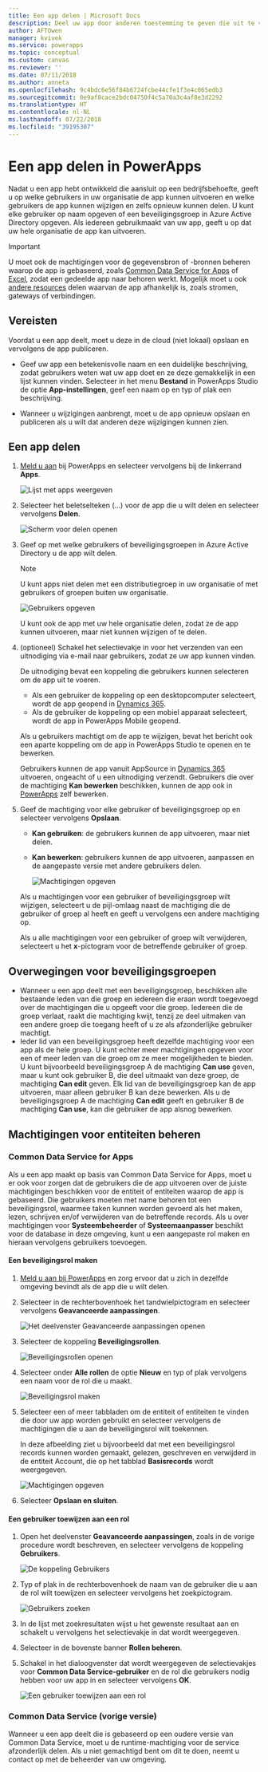 ```yaml
---
title: Een app delen | Microsoft Docs
description: Deel uw app door anderen toestemming te geven die uit te voeren of te wijzigen
author: AFTOwen
manager: kvivek
ms.service: powerapps
ms.topic: conceptual
ms.custom: canvas
ms.reviewer: ''
ms.date: 07/11/2018
ms.author: anneta
ms.openlocfilehash: 9c4bdc6e56f84b6724fcbe44cfe1f3e4c065edb3
ms.sourcegitcommit: 0e9af8cace2bdc04750f4c5a70a3c4af8e3d2292
ms.translationtype: HT
ms.contentlocale: nl-NL
ms.lasthandoff: 07/22/2018
ms.locfileid: "39195307"
---
```

# <a name="share-an-app-in-powerapps"></a>Een app delen in PowerApps

Nadat u een app hebt ontwikkeld die aansluit op een bedrijfsbehoefte, geeft u op welke gebruikers in uw organisatie de app kunnen uitvoeren en welke gebruikers de app kunnen wijzigen en zelfs opnieuw kunnen delen. U kunt elke gebruiker op naam opgeven of een beveiligingsgroep in Azure Active Directory opgeven. Als iedereen gebruikmaakt van uw app, geeft u op dat uw hele organisatie de app kan uitvoeren.

> [!IMPORTANT]
> U moet ook de machtigingen voor de gegevensbron of -bronnen beheren waarop de app is gebaseerd, zoals [Common Data Service for Apps](#common-data-service-for-apps) of [Excel](share-app-data.md), zodat een gedeelde app naar behoren werkt. Mogelijk moet u ook [andere resources](share-app-resources.md) delen waarvan de app afhankelijk is, zoals stromen, gateways of verbindingen.

## <a name="prerequisites"></a>Vereisten

Voordat u een app deelt, moet u deze in de cloud (niet lokaal) opslaan en vervolgens de app publiceren.

- Geef uw app een betekenisvolle naam en een duidelijke beschrijving, zodat gebruikers weten wat uw app doet en ze deze gemakkelijk in een lijst kunnen vinden. Selecteer in het menu **Bestand** in PowerApps Studio de optie **App-instellingen**, geef een naam op en typ of plak een beschrijving.

- Wanneer u wijzigingen aanbrengt, moet u de app opnieuw opslaan en publiceren als u wilt dat anderen deze wijzigingen kunnen zien.

## <a name="share-an-app"></a>Een app delen

1. [Meld u aan](https://web.powerapps.com?utm_source=padocs&utm_medium=linkinadoc&utm_campaign=referralsfromdoc) bij PowerApps en selecteer vervolgens bij de linkerrand **Apps**.

    ![Lijst met apps weergeven](./media/share-app/file-apps.png)

1. Selecteer het beletselteken (...) voor de app die u wilt delen en selecteer vervolgens **Delen**.

    ![Scherm voor delen openen](./media/share-app/ellipsis-share.png)

1. Geef op met welke gebruikers of beveiligingsgroepen in Azure Active Directory u de app wilt delen.

    > [!NOTE]
    > U kunt apps niet delen met een distributiegroep in uw organisatie of met gebruikers of groepen buiten uw organisatie.

    ![Gebruikers opgeven](./media/share-app/share-list.png)

    U kunt ook de app met uw hele organisatie delen, zodat ze de app kunnen uitvoeren, maar niet kunnen wijzigen of te delen.

1. (optioneel) Schakel het selectievakje in voor het verzenden van een uitnodiging via e-mail naar gebruikers, zodat ze uw app kunnen vinden.

    De uitnodiging bevat een koppeling die gebruikers kunnen selecteren om de app uit te voeren.

    - Als een gebruiker de koppeling op een desktopcomputer selecteert, wordt de app geopend in [Dynamics 365](http://home.dynamics.com).
    - Als de gebruiker de koppeling op een mobiel apparaat selecteert, wordt de app in PowerApps Mobile geopend.

    Als u gebruikers machtigt om de app te wijzigen, bevat het bericht ook een aparte koppeling om de app in PowerApps Studio te openen en te bewerken.

    Gebruikers kunnen de app vanuit AppSource in [Dynamics 365](http://home.dynamics.com) uitvoeren, ongeacht of u een uitnodiging verzendt. Gebruikers die over de machtiging **Kan bewerken** beschikken, kunnen de app ook in [PowerApps](http://web.powerapps.com?utm_source=padocs&utm_medium=linkinadoc&utm_campaign=referralsfromdoc) zelf bewerken.

1. Geef de machtiging voor elke gebruiker of beveiligingsgroep op en selecteer vervolgens **Opslaan**.

    - **Kan gebruiken**: de gebruikers kunnen de app uitvoeren, maar niet delen.
    - **Kan bewerken**: gebruikers kunnen de app uitvoeren, aanpassen en de aangepaste versie met andere gebruikers delen.

        ![Machtigingen opgeven](./media/share-app/edit-use.png)

    Als u machtigingen voor een gebruiker of beveiligingsgroep wilt wijzigen, selecteert u de pijl-omlaag naast de machtiging die de gebruiker of groep al heeft en geeft u vervolgens een andere machtiging op.

    Als u alle machtigingen voor een gebruiker of groep wilt verwijderen, selecteert u het **x**-pictogram voor de betreffende gebruiker of groep.

## <a name="security-group-considerations"></a>Overwegingen voor beveiligingsgroepen

- Wanneer u een app deelt met een beveiligingsgroep, beschikken alle bestaande leden van die groep en iedereen die eraan wordt toegevoegd over de machtigingen die u opgeeft voor die groep. Iedereen die de groep verlaat, raakt die machtiging kwijt, tenzij ze deel uitmaken van een andere groep die toegang heeft of u ze als afzonderlijke gebruiker machtigt.
- Ieder lid van een beveiligingsgroep heeft dezelfde machtiging voor een app als de hele groep. U kunt echter meer machtigingen opgeven voor een of meer leden van die groep om ze meer mogelijkheden te bieden. U kunt bijvoorbeeld beveiligingsgroep A de machtiging **Can use** geven, maar u kunt ook gebruiker B, die deel uitmaakt van deze groep, de machtiging **Can edit** geven. Elk lid van de beveiligingsgroep kan de app uitvoeren, maar alleen gebruiker B kan deze bewerken. Als u de beveiligingsgroep A de machtiging **Can edit** geeft en gebruiker B de machtiging **Can use**, kan die gebruiker de app alsnog bewerken.

## <a name="manage-entity-permissions"></a>Machtigingen voor entiteiten beheren

### <a name="common-data-service-for-apps"></a>Common Data Service for Apps

Als u een app maakt op basis van Common Data Service for Apps, moet u er ook voor zorgen dat de gebruikers die de app uitvoeren over de juiste machtigingen beschikken voor de entiteit of entiteiten waarop de app is gebaseerd. Die gebruikers moeten met name behoren tot een beveiligingsrol, waarmee taken kunnen worden gevoerd als het maken, lezen, schrijven en/of verwijderen van de betreffende records. Als u over machtigingen voor **Systeembeheerder** of **Systeemaanpasser** beschikt voor de database in deze omgeving, kunt u een aangepaste rol maken en hieraan vervolgens gebruikers toevoegen.

#### <a name="create-a-security-role"></a>Een beveiligingsrol maken

1. [Meld u aan bij PowerApps](https://web.powerapps.com?utm_source=padocs&utm_medium=linkinadoc&utm_campaign=referralsfromdoc) en zorg ervoor dat u zich in dezelfde omgeving bevindt als de app die u wilt delen.

1. Selecteer in de rechterbovenhoek het tandwielpictogram en selecteer vervolgens **Geavanceerde aanpassingen**.

    ![Het deelvenster Geavanceerde aanpassingen openen](media/share-app/advanced-customizations.png)

1. Selecteer de koppeling **Beveiligingsrollen**.

    ![Beveiligingsrollen openen](media/share-app/security-roles.png)

1. Selecteer onder **Alle rollen** de optie **Nieuw** en typ of plak vervolgens een naam voor de rol die u maakt.

    ![Beveiligingsrol maken](media/share-app/new-role.png)

1. Selecteer een of meer tabbladen om de entiteit of entiteiten te vinden die door uw app worden gebruikt en selecteer vervolgens de machtigingen die u aan de beveiligingsrol wilt toekennen.

    In deze afbeelding ziet u bijvoorbeeld dat met een beveiligingsrol records kunnen worden gemaakt, gelezen, geschreven en verwijderd in de entiteit Account, die op het tabblad **Basisrecords** wordt weergegeven.

    ![Machtigingen opgeven](media/share-app/grant-access.png)

1. Selecteer **Opslaan en sluiten**.

#### <a name="assign-a-user-to-a-role"></a>Een gebruiker toewijzen aan een rol

1. Open het deelvenster **Geavanceerde aanpassingen**, zoals in de vorige procedure wordt beschreven, en selecteer vervolgens de koppeling **Gebruikers**.

    ![De koppeling Gebruikers](media/share-app/open-users.png)

1. Typ of plak in de rechterbovenhoek de naam van de gebruiker die u aan de rol wilt toewijzen en selecteer vervolgens het zoekpictogram.

    ![Gebruikers zoeken](media/share-app/search-users.png)

1. In de lijst met zoekresultaten wijst u het gewenste resultaat aan en schakelt u vervolgens het selectievakje in dat wordt weergegeven.

1. Selecteer in de bovenste banner **Rollen beheren**.

1. Schakel in het dialoogvenster dat wordt weergegeven de selectievakjes voor **Common Data Service-gebruiker** en de rol die gebruikers nodig hebben voor uw app in en selecteer vervolgens **OK**.

    ![Een gebruiker toewijzen aan een rol](media/share-app/assign-users.png)

### <a name="common-data-service-previous-version"></a>Common Data Service (vorige versie)

Wanneer u een app deelt die is gebaseerd op een oudere versie van Common Data Service, moet u de runtime-machtiging voor de service afzonderlijk delen. Als u niet gemachtigd bent om dit te doen, neemt u contact op met de beheerder van uw omgeving.